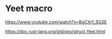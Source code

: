# Yeet macro

https://www.youtube.com/watch?v=BgCXrf_SG2E  

https://doc.rust-lang.org/std/ops/struct.Yeet.html  


